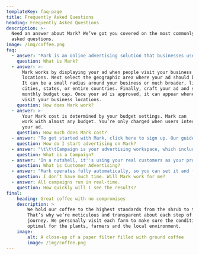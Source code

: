 ```yaml
---
templateKey: faq-page
title: Frequently Asked Questions
heading: Frequently Asked Questions
description: >-
  Need an answer about Mark? We’ve got you covered on the most commonly
  asked questions.
image: /img/coffee.png
faq:
  - answer: "Mark is an online advertising solution that businesses use to promote their products and \t\t\t\t\t\tservices on Instagram, Facebook, Pinterest, YouTube and other social media networks. With a \t\t\t\t\t\tMark account, advertisers can customize their budgets and targeting, and start or stop their ads at any time."
    question: What is Mark?
  - answer: >-
      Mark works by displaying your ad when people visit your business
      locations. Next select the geographic area where your ad should be shown.
      It can be a small radius around your business or much broader, like
      cities, states, or entire countries. Finally, craft your ad and set your
      monthly budget cap. Once your ad is approved, it can appear whenever users
      visit your business locations.
    question: How does Mark work?
  - answer: >-
      Your Mark cost is determined by your budget settings. Mark can
      work with almost any budget. You’re only charged when users interact with
      your ad.
    question: How much does Mark cost?
  - answer: "To get started with Mark, click here to sign up. Our guided setup process will walk you \t\t\t\t\t\tthrough creating your first ad in just a few steps. If you need help signing up, our Mark \t\t\t\t\t\texperts are available to set up your new account and even assist in creating your first campaign \t\t\t\t\t\tat no additional cost. Give us a call at our 1-800 number Mon-Fri, 9am-9pm ET."
    question: How do I start advertising on Mark?
  - answer: "\t\t\tCampaign is your advertising workspace, which includes your locations, ads, customers and other \t\t\t\t\t\tdata and tools concerning a particular product or brand you promoting. You can have as many \t\t\t\t\t\tcampaigns as you want withing your account."
    question: What is a Campaign?
  - answer: 'In a nutshell, it''s using your real customers as your promoters.'
    question: What is Customer Advertising?
  - answer: "Mark operates fully automatically, so you can set it and forget it. We will send you weekly \t\t\t\t\t\treports by email, and of course you can always check your campaign in the Mark Dashboard or \t\t\t\t\t\tfrom your smartphone with the Mark Business app on iOS and Android (coming soon)."
    question: I don’t have much time. Will Mark work for me?
  - answer: All campaigns run in real-time.
    question: How quickly will I see the results?
final:
    heading: Great coffee with no compromises
    description: >
        We hold our coffee to the highest standards from the shrub to the cup.
        That’s why we’re meticulous and transparent about each step of the coffee’s
        journey. We personally visit each farm to make sure the conditions are
        optimal for the plants, farmers and the local environment.
    image:
        alt: A close-up of a paper filter filled with ground coffee
        image: /img/coffee.png
---
```

